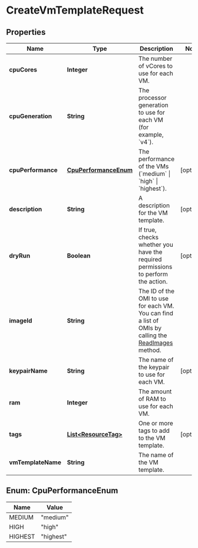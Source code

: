 

# CreateVmTemplateRequest


## Properties

| Name | Type | Description | Notes |
|------------ | ------------- | ------------- | -------------|
|**cpuCores** | **Integer** | The number of vCores to use for each VM. |  |
|**cpuGeneration** | **String** | The processor generation to use for each VM (for example, &#x60;v4&#x60;). |  |
|**cpuPerformance** | [**CpuPerformanceEnum**](#CpuPerformanceEnum) | The performance of the VMs (&#x60;medium&#x60; \\| &#x60;high&#x60; \\|  &#x60;highest&#x60;).  |  [optional] |
|**description** | **String** | A description for the VM template. |  [optional] |
|**dryRun** | **Boolean** | If true, checks whether you have the required permissions to perform the action. |  [optional] |
|**imageId** | **String** | The ID of the OMI to use for each VM. You can find a list of OMIs by calling the [ReadImages](#readimages) method. |  |
|**keypairName** | **String** | The name of the keypair to use for each VM. |  [optional] |
|**ram** | **Integer** | The amount of RAM to use for each VM. |  |
|**tags** | [**List&lt;ResourceTag&gt;**](ResourceTag.md) | One or more tags to add to the VM template. |  [optional] |
|**vmTemplateName** | **String** | The name of the VM template. |  |



## Enum: CpuPerformanceEnum

| Name | Value |
|---- | -----|
| MEDIUM | &quot;medium&quot; |
| HIGH | &quot;high&quot; |
| HIGHEST | &quot;highest&quot; |



